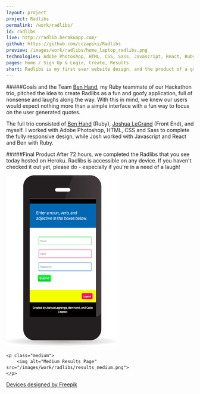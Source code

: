 ```yaml
---
layout: project
project: Radlibs
permalink: /work/radlibs/
id: radlibs
live: http://radlib.herokuapp.com/
github: https://github.com/cczapski/Radlibs
preview: /images/work/radlibs/home_laptop_radlibs.png
technologies: Adobe Photoshop, HTML, CSS, Sass, Javascript, React, Ruby
pages: Home / Sign Up & Login, Create, Results
short: Radlibs is my first ever website design, and the product of a group hackathon project at the <a href="http://theironyard.com/">Iron Yard</a>. For any of you who remember adlibs or madlibs, Radlibs is a play off of those word games, combining a database of randomly generated famous quotes and user input for parts of speech. 
---
```


#####Goals and the Team
<a href="https://github.com/BenHand">Ben Hand</a>, my Ruby teammate of our Hackathon trio, pitched the idea to create Radlibs as a fun and goofy application, full of nonsense and laughs along the way. With this in mind, we knew our users would expect nothing more than a simple interface with a fun way to focus on the user generated quotes. 

The full trio consisted of <a href="https://github.com/BenHand">Ben Hand</a> (Ruby), <a href="https://twitter.com/jlagrange87">Joshua LeGrand</a> (Front End), and myself. I worked with Adobe Photoshop, HTML, CSS and Sass to complete the fully responsive design, while Josh worked with Javascript and React and Ben with Ruby.

<!-- #####Design Step 1: Sketches

I started with sketches, deciding to make the layout as simple as possible due not only to the time constraints of completing the project in one weekend, but also to match the simple, fun interface our users would be anticipating with the application. 
 -->
<!-- Here's a quick peek at those sketches. -->

<!-- <div class="sketches">
    <p class="sketch">
        <img alt="Radlibs Small Home Sketch" src="/images/work/radlibs/sketch_home_small.jpg">
    </p>
    <p class="sketch">
        <img alt="Radlibs Medium Home Sketch" src="/images/work/radlibs/sketch_home_medium.jpg">
    </p>
    <p class="sketch">
        <img alt="Radlibs Small Create Sketch" src="/images/work/radlibs/sketch_create_small.jpg">
    </p>
    <p class="sketch">
        <img alt="Radlibs Medium Create Sketch" src="/images/work/radlibs/sketch_create_medium.jpg">
    </p>
    <p class="sketch">
        <img alt="Radlibs Small Your Quote Sketch" src="/images/work/radlibs/sketch_yourquote_small.jpg">
    </p>
    <p class="sketch">
        <img alt="Radlibs Medium Your Quote Sketch" src="/images/work/radlibs/sketch_yourquote_medium.jpg">
    </p>
</div> -->

<!-- #####Design Step 2: Style Tiles

The most obvious style direction was to mimick Mad Libs and give users a reminiscent feeling of the playful books. Version 1 of the style tile employs a soft, but fun color palette with a strong emphasis on black and white to emulate the pages of text in Mad Libs books. 

Felt Tip Roman Heavy, hosted by TypeKit, was the perfect handwritten type for the light-hearted logo. The type throughout the rest of the site needed to emulate the goofy feel, but provide a more legible text type. Signo, also by TypeKit, proved a good match for these qualities.

<p class="center">
    <img alt="Mad Libs inspired Style Tile" src="/images/work/radlibs/style_tile_radlibs_v1.jpg">
</p>

Almost immediately I felt version one to be too obvious and easy. I wanted to create a unique identity to Radlibs to display a brighter, more age-diverse color palette and a stronger, more bold statement with the logo type. 

Version 2 holds a much more vibrant palette inspired from a fun color-box discovered during braintstorming, that eventually evolved into the user-generated quote border and Radlibs logo. Azo Sans Uber provided the bolder typeface I was looking for in the title of Radlibs.

<p class="center">
    <img alt="Google search inspired Style Tile" src="/images/work/radlibs/style_tile_radlibs_v2.jpg">
</p>

#####Challenges
Where a lot of teams struggled with communication over the weekend, Josh, Ben and I managed to communicate with each other very well, fully avoiding any GitHub merge conflicts. 

The main challenges we faced were understanding how each of our pieces would fit together. With constant communication, attempts, errors, and re-attempts, Josh took my design, his front end skills, and Ben's backend magic to glue all elements together and we were successful in creating a fully functioning application by the end of the weekend. -->

#####Final Product
After 72 hours, we completed the Radlibs that you see today hosted on Heroku. Radlibs is accessible on any device. If you haven't checked it out yet, please do - especially if you're in a need of a laugh!

<div class="devices">
    <p class="small">
        <img alt="Small Device Create Page" src="/images/work/radlibs/create_small.png">
    </p>

    <p class="medium">
        <img alt="Medium Results Page" src="/images/work/radlibs/results_medium.png">
    </p>

</div>
<a class="credit" href='http://www.freepik.com/free-vector/screens-collection-free-vector_713789.htm'>Devices designed by Freepik</a>